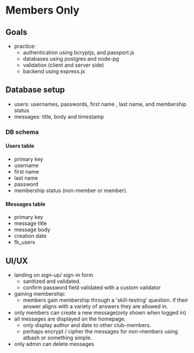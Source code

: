 # Members Only
## Goals
- practice:
    - authentication using bcryptjs, and passport.js
    - databases using postgres and node-pg
    - validation (client and server side)
    - backend using express.js
## Database setup
- users: usernames, passwords, first name , last name, and membership status
- messages: title, body and timestamp

### DB schema
#### Users table
- primary key
- username
- first name
- last name
- password
- membership status (non-member or member).

#### Messages table
- primary key
- message title
- message body
- creation date
- fk_users

## UI/UX
- landing on sign-up/ sign-in form
    - sanitized and validated.
    - confirm password field validated with a custom validator
- gaining membership: 
    - members gain membership through a 'skill-testing' question. if their answer aligns with a variety of answers they are allowed in. 
- only members can create a new message(only shown when logged in)
- all messages are displayed on the homepage. 
    - only display author and date to other club-members. 
    - perhaps encrypt / cipher the messages for non-members using atbash or something simple.
- only admin can delete messages 
